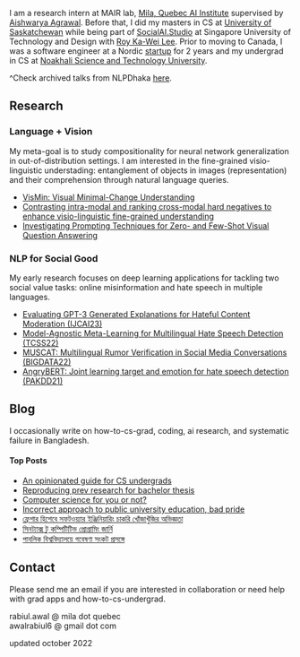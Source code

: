 I am a research intern at MAIR lab, [Mila, Quebec AI Institute](https://mila.quebec/en/) supervised by [Aishwarya Agrawal](https://www.iro.umontreal.ca/~agrawal/). Before that, I did my masters in CS at [University of Saskatchewan](https://www.cs.usask.ca/) while being part of  [SocialAI.Studio](https://www.socialai.studio/home) at Singapore University of Technology and Design with [Roy Ka-Wei Lee](https://info.roylee.sg/). Prior to moving to Canada, I was a software engineer at a Nordic [startup](https://www.goava.com/sv/) for 2 years and my undergrad in CS at [Noakhali Science and Technology University](https://nstu.edu.bd/). 

^Check archived talks from NLPDhaka [here](http://nlpdhaka.com/).


## Research
### Language + Vision

My meta-goal is to study compositionality for neural network generalization in out-of-distribution settings. I am interested in the fine-grained visio-linguistic understading: entanglement of objects in images (representation) and their comprehension through natural language queries. 

- [VisMin: Visual Minimal-Change Understanding](https://rabiul.me/vismin/)
- [Contrasting intra-modal and ranking cross-modal hard negatives to enhance visio-linguistic fine-grained understanding](https://arxiv.org/abs/2306.08832)
- [Investigating Prompting Techniques for Zero- and Few-Shot Visual Question Answering](https://arxiv.org/abs/2306.09996)


### NLP for Social Good
My early research focuses on deep learning applications for tackling two social value tasks: online misinformation and hate speech in multiple languages.

- [Evaluating GPT-3 Generated Explanations for Hateful Content Moderation (IJCAI23)](https://arxiv.org/abs/2305.17680)
- [Model-Agnostic Meta-Learning for Multilingual Hate Speech Detection (TCSS22)](https://arxiv.org/abs/2303.02513)
- [MUSCAT: Multilingual Rumor Verification in Social Media Conversations (BIGDATA22)](https://ieeexplore.ieee.org/abstract/document/10021113/)
- [AngryBERT: Joint learning target and emotion for hate speech detection (PAKDD21)](https://arxiv.org/pdf/2103.11800.pdf)

## Blog
I occasionally write on how-to-cs-grad, coding, ai research, and systematic failure in Bangladesh.

<div class="popular-posts bg-light-gray p-24">
<h4> Top Posts </h4>
    <ul>
        <li> <a href="https://rabiul.me/cs/2022/10/23/an-opinionated-guide-for-cs-undergrads/">An opinionated guide for CS undergrads</a> </li>
        <li> <a href="https://rabiul.me/cs/2020/07/01/reproducing-sota-works-as-a-pathway-to-get-into-research-and-preparation-for-a-bachelor-thesis/">Reproducing prev research for bachelor thesis</a> </li>
        <li> <a href="https://rabiul.me/cs/2017/11/08/computer-science-for-you-or-not-words-for-nstuan/">Computer science for you or not?</a> </li>
        <li> <a href="https://rabiul.me/cs/2017/11/10/pride-and-prejudice-public-university-of-bangladesh/">Incorrect approach to public university education, bad pride</a> </li>
        <li> <a href="https://rabiul.me/cs/2019/01/30/software-engineering-job-hacking-as-a-fresh-graduate-nstu/">ফ্রেশার হিশেবে সফটওয়্যার ইঞ্জিনিয়ারিং চাকরি খোঁজাখুঁজির অভিজ্ঞতা</a> </li>
        <li> <a href="https://rabiul.me/computation/2016/05/01/syntax-to-competitive-programming">সিনট্যাক্স টু কম্পিটিটিভ প্রোগ্রামিং জার্নি</a> </li>
        <li> <a href="https://rabiul.me/cs/2018/10/29/public-university-research/">পাবলিক বিশ্ববিদ্যালয়ে গবেষণা সংকট প্রসঙ্গে
</a> </li>
    </ul>
</div>

## Contact 
Please send me an email if you are interested in collaboration or need help with grad apps and how-to-cs-undergrad.

rabiul.awal @ mila dot quebec  
awalrabiul6 @ gmail dot com

updated october 2022